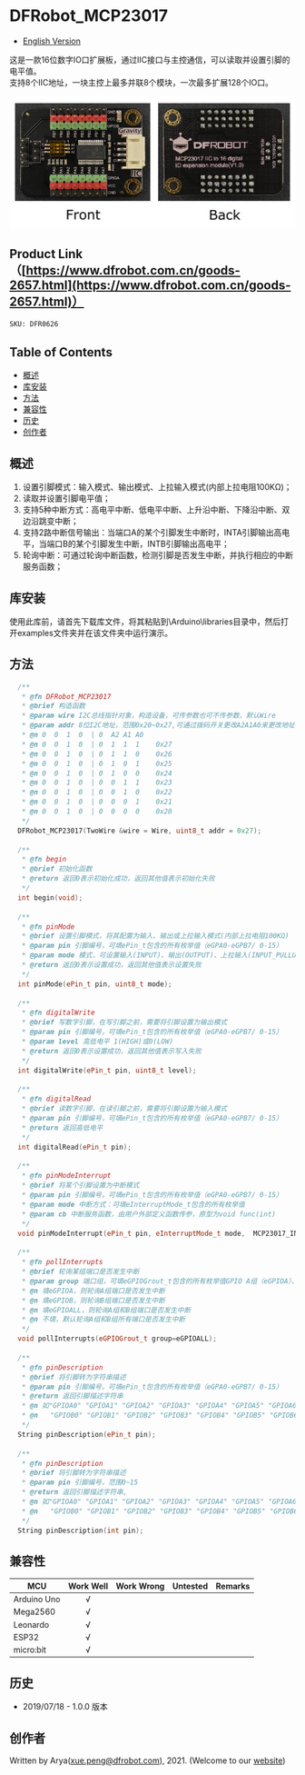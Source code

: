 DFRobot_MCP23017
===========================

* [English Version](./README.md)

这是一款16位数字IO口扩展板，通过IIC接口与主控通信，可以读取并设置引脚的电平值。<br>
支持8个IIC地址，一块主控上最多并联8个模块，一次最多扩展128个IO口。<br>

![产品效果图](./resources/images/DFR0626-image.jpg)


## Product Link（[https://www.dfrobot.com.cn/goods-2657.html](https://www.dfrobot.com.cn/goods-2657.html)）
    SKU: DFR0626   
   
## Table of Contents

* [概述](#概述)
* [库安装](#库安装)
* [方法](#方法)
* [兼容性](#兼容性)
* [历史](#历史)
* [创作者](#创作者)

## 概述

1. 设置引脚模式：输入模式、输出模式、上拉输入模式(内部上拉电阻100KΩ)；<br>
2. 读取并设置引脚电平值；<br>
3. 支持5种中断方式：高电平中断、低电平中断、上升沿中断、下降沿中断、双边沿跳变中断；<br>
4. 支持2路中断信号输出：当端口A的某个引脚发生中断时，INTA引脚输出高电平，当端口B的某个引脚发生中断，INTB引脚输出高电平；<br>
5. 轮询中断：可通过轮询中断函数，检测引脚是否发生中断，并执行相应的中断服务函数；<br>

## 库安装

使用此库前，请首先下载库文件，将其粘贴到\Arduino\libraries目录中，然后打开examples文件夹并在该文件夹中运行演示。

## 方法

```C++
  /**
   * @fn DFRobot_MCP23017
   * @brief 构造函数
   * @param wire I2C总线指针对象，构造设备，可传参数也可不传参数，默认Wire
   * @param addr 8位I2C地址，范围0x20~0x27,可通过拨码开关更改A2A1A0来更改地址，构造设备时，可以指定它的I2C地址，默认0x27
   * @n 0  0  1  0  | 0  A2 A1 A0
   * @n 0  0  1  0  | 0  1  1  1    0x27
   * @n 0  0  1  0  | 0  1  1  0    0x26
   * @n 0  0  1  0  | 0  1  0  1    0x25
   * @n 0  0  1  0  | 0  1  0  0    0x24
   * @n 0  0  1  0  | 0  0  1  1    0x23
   * @n 0  0  1  0  | 0  0  1  0    0x22
   * @n 0  0  1  0  | 0  0  0  1    0x21
   * @n 0  0  1  0  | 0  0  0  0    0x20
   */
  DFRobot_MCP23017(TwoWire &wire = Wire, uint8_t addr = 0x27);

  /**
   * @fn begin
   * @brief 初始化函数
   * @return 返回0表示初始化成功，返回其他值表示初始化失败
   */
  int begin(void);
  
  /**
   * @fn pinMode
   * @brief 设置引脚模式，将其配置为输入、输出或上拉输入模式(内部上拉电阻100KΩ)
   * @param pin 引脚编号，可填ePin_t包含的所有枚举值（eGPA0-eGPB7/ 0-15）
   * @param mode 模式，可设置输入(INPUT)、输出(OUTPUT)、上拉输入(INPUT_PULLUP)模式(内部上拉电阻100KΩ)
   * @return 返回0表示设置成功，返回其他值表示设置失败
   */
  int pinMode(ePin_t pin, uint8_t mode);
  
  /**
   * @fn digitalWrite
   * @brief 写数字引脚，在写引脚之前，需要将引脚设置为输出模式
   * @param pin 引脚编号，可填ePin_t包含的所有枚举值（eGPA0-eGPB7/ 0-15）
   * @param level 高低电平 1(HIGH)或0(LOW)
   * @return 返回0表示设置成功，返回其他值表示写入失败
   */
  int digitalWrite(ePin_t pin, uint8_t level);
  
  /**
   * @fn digitalRead
   * @brief 读数字引脚，在读引脚之前，需要将引脚设置为输入模式
   * @param pin 引脚编号，可填ePin_t包含的所有枚举值（eGPA0-eGPB7/ 0-15）
   * @return 返回高低电平
   */
  int digitalRead(ePin_t pin);
  
  /**
   * @fn pinModeInterrupt
   * @brief 将某个引脚设置为中断模式
   * @param pin 引脚编号，可填ePin_t包含的所有枚举值（eGPA0-eGPB7/ 0-15）
   * @param mode 中断方式：可填eInterruptMode_t包含的所有枚举值
   * @param cb 中断服务函数，由用户外部定义函数传参，原型为void func(int)
   */
  void pinModeInterrupt(ePin_t pin, eInterruptMode_t mode,  MCP23017_INT_CB cb);
  
  /**
   * @fn pollInterrupts
   * @brief 轮询某组端口是否发生中断
   * @param group 端口组，可填eGPIOGrout_t包含的所有枚举值GPIO A组（eGPIOA）、GPIO B组（eGPIOB）A+B组（eGPIOALL）
   * @n 填eGPIOA，则轮询A组端口是否发生中断
   * @n 填eGPIOB，则轮询B组端口是否发生中断
   * @n 填eGPIOALL，则轮询A组和B组端口是否发生中断
   * @n 不填，默认轮询A组和B组所有端口是否发生中断
   */
  void pollInterrupts(eGPIOGrout_t group=eGPIOALL);
  
  /**
   * @fn pinDescription
   * @brief 将引脚转为字符串描述
   * @param pin 引脚编号，可填ePin_t包含的所有枚举值（eGPA0-eGPB7/ 0-15）
   * @return 返回引脚描述字符串
   * @n 如"GPIOA0" "GPIOA1" "GPIOA2" "GPIOA3" "GPIOA4" "GPIOA5" "GPIOA6" "GPIOA7"
   * @n   "GPIOB0" "GPIOB1" "GPIOB2" "GPIOB3" "GPIOB4" "GPIOB5" "GPIOB6" "GPIOB7"
   */
  String pinDescription(ePin_t pin);
  
  /**
   * @fn pinDescription
   * @brief 将引脚转为字符串描述
   * @param pin 引脚编号，范围0~15
   * @return 返回引脚描述字符串,
   * @n 如"GPIOA0" "GPIOA1" "GPIOA2" "GPIOA3" "GPIOA4" "GPIOA5" "GPIOA6" "GPIOA7"
   * @n   "GPIOB0" "GPIOB1" "GPIOB2" "GPIOB3" "GPIOB4" "GPIOB5" "GPIOB6" "GPIOB7"
   */
  String pinDescription(int pin);
```

## 兼容性

MCU                | Work Well    | Work Wrong   | Untested    | Remarks
------------------ | :----------: | :----------: | :---------: | -----
Arduino Uno        |      √       |              |             | 
Mega2560        |      √       |              |             | 
Leonardo        |      √       |              |             | 
ESP32         |      √       |              |             | 
micro:bit        |      √       |              |             | 

## 历史

- 2019/07/18 - 1.0.0 版本

## 创作者

Written by Arya(xue.peng@dfrobot.com), 2021. (Welcome to our [website](https://www.dfrobot.com/))




